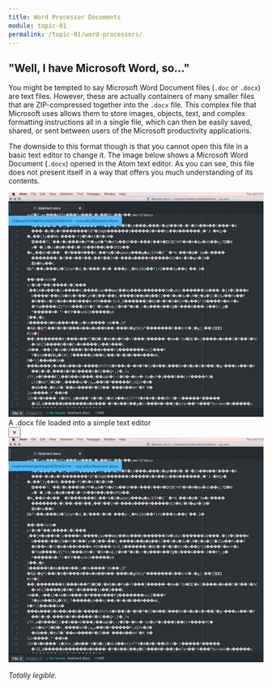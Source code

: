 ```yaml
---
title: Word Processor Documents
module: topic-01
permalink: /topic-01/word-processors/
---
```


<div class="divider-rounded"></div>

## "Well, I have Microsoft Word, so..."

You might be tempted to say Microsoft Word Document files (`.doc` or `.docx`) are text files. However, these are actually containers of many smaller files that are ZIP-compressed together into the `.docx` file. This complex file that Microsoft uses allows them to store images, objects, text, and complex formatting instructions all in a single file, which can then be easily saved, shared, or sent between users of the Microsoft productivity applications.

The downside to this format though is that you cannot open this file in a basic text editor to change it. The image below shows a Microsoft Word Document (`.docx`) opened in the Atom text editor. As you can see, this file does not present itself in a way that offers you much understanding of its contents.

<!-- Modal Thumb -->
<div class="modal-image" style="margin: auto;">
  <img src="../img/docx-in-atom.jpg" alt="A .docx file loaded into a simple text editor" data-toggle="modal" data-target="#modal-docx-atom">
</div>

<!-- Modal -->
<div class="modal fade" id="modal-docx-atom" tabindex="-1" role="dialog" aria-labelledby="" aria-hidden="true">
  <div class="modal-dialog" role="document">
    <div class="modal-content">
      <div class="modal-header">
        <div class="modal-title" id="exampleModalLabel">A .docx file loaded into a simple text editor</div>
        <button type="button" class="close" data-dismiss="modal" aria-label="Close">
          <span aria-hidden="true">&times;</span>
        </button>
      </div>
      <div class="modal-body">
      <div class="image">
        <img src="../img/docx-in-atom.jpg" class="img-responsive" alt="A .docx file loaded into a simple text editor">
        <p><i>Totally legible.</i></p>
      </div>
      </div>
    </div>
  </div>
</div>
